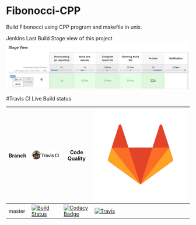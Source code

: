 # Fibonocci-CPP
Build Fibonocci using CPP program and makefile in unix.

Jenkins Last Build Stage view of this project
![StageView](StageView.jpg)

#Travis CI Live Build status

Branch|[![Travis CI logo](TravisCI.png)](https://travis-ci.org)|Code Quality|[![GitLab CI logo](GitLab.png)](https://gitlab.com/)
---|---|---|---
master|[![Build Status](https://travis-ci.org/hemanth22/Fibonocci-CPP.svg?branch=master)](https://travis-ci.org/hemanth22/Fibonocci-CPP)|[![Codacy Badge](https://api.codacy.com/project/badge/Grade/c34a730f1cd6400b85d44b2940eeed42)](https://www.codacy.com/app/hemanth22hemu/Fibonocci-CPP?utm_source=github.com&amp;utm_medium=referral&amp;utm_content=hemanth22/Fibonocci-CPP&amp;utm_campaign=Badge_Grade)|[![Travis](https://img.shields.io/travis/rust-lang/rust.svg)](https://gitlab.com/hemanth22/Fibonocci-CPP)

